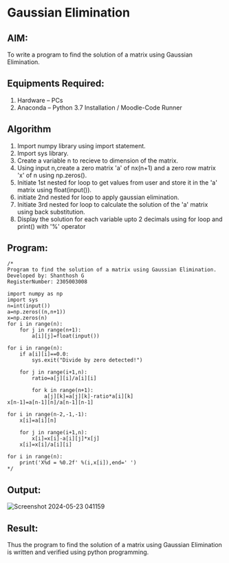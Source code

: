 # Gaussian Elimination

## AIM:
To write a program to find the solution of a matrix using Gaussian Elimination.

## Equipments Required:
1. Hardware – PCs
2. Anaconda – Python 3.7 Installation / Moodle-Code Runner

## Algorithm
1. Import numpy library using import statement.
2. Import sys library.
3. Create a variable n to recieve to dimension of the matrix.
4. Using input n,create a zero matrix 'a' of nx(n+1) and a zero row matrix 'x' of n using np.zeros().
5. Initiate 1st nested for loop to get values from user and store it in the 'a' matrix using float(input()).
6. initiate 2nd nested for loop to apply gaussian elimination.
7. Initiate 3rd nested for loop to calculate the solution of the 'a' matrix using back substitution.
8. Display the solution for each variable upto 2 decimals using for loop and print() with '%' operator  

## Program:
```
/*
Program to find the solution of a matrix using Gaussian Elimination.
Developed by: Shanthosh G
RegisterNumber: 2305003008

import numpy as np
import sys
n=int(input())
a=np.zeros((n,n+1))
x=np.zeros(n)
for i in range(n):
    for j in range(n+1):
        a[i][j]=float(input())
        
for i in range(n):
    if a[i][i]==0.0:
        sys.exit("Divide by zero detected!")
        
    for j in range(i+1,n):
        ratio=a[j][i]/a[i][i]
        
        for k in range(n+1):
            a[j][k]=a[j][k]-ratio*a[i][k]
x[n-1]=a[n-1][n]/a[n-1][n-1]

for i in range(n-2,-1,-1):
    x[i]=a[i][n]
    
    for j in range(i+1,n):
        x[i]=x[i]-a[i][j]*x[j]
    x[i]=x[i]/a[i][i]   
    
for i in range(n):
    print('X%d = %0.2f' %(i,x[i]),end=' ')
*/
```

## Output:
![Screenshot 2024-05-23 041159](https://github.com/shanthosh397/Gaussian/assets/153431200/ac5cc28c-1f61-4961-99f8-02a5c0de33bf)



## Result:
Thus the program to find the solution of a matrix using Gaussian Elimination is written and verified using python programming.

